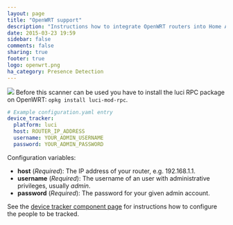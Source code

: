```yaml
---
layout: page
title: "OpenWRT support"
description: "Instructions how to integrate OpenWRT routers into Home Assistant."
date: 2015-03-23 19:59
sidebar: false
comments: false
sharing: true
footer: true
logo: openwrt.png
ha_category: Presence Detection
---
```


<img src='/images/supported_brands/openwrt.png' class='brand pull-right' />
Before this scanner can be used you have to install the luci RPC package on OpenWRT: <code>opkg install luci-mod-rpc</code>.

```yaml
# Example configuration.yaml entry
device_tracker:
  platform: luci
  host: ROUTER_IP_ADDRESS
  username: YOUR_ADMIN_USERNAME
  password: YOUR_ADMIN_PASSWORD
```

Configuration variables:

- **host** (*Required*): The IP address of your router, e.g. 192.168.1.1.
- **username** (*Required*): The username of an user with administrative privileges, usually *admin*.
- **password** (*Required*): The password for your given admin account.

See the [device tracker component page](/components/device_tracker.html) for instructions how to configure the people to be tracked.
